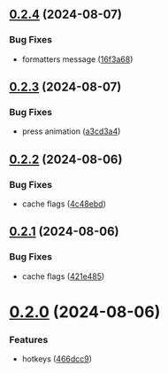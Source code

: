 ## [0.2.4](https://github.com/petermihailov/currency-converter/compare/v0.2.3...v0.2.4) (2024-08-07)


### Bug Fixes

* formatters message ([16f3a68](https://github.com/petermihailov/currency-converter/commit/16f3a6888e3b6a73ea7168f57d5493860c2853e5))



## [0.2.3](https://github.com/petermihailov/currency-converter/compare/v0.2.2...v0.2.3) (2024-08-07)


### Bug Fixes

* press animation ([a3cd3a4](https://github.com/petermihailov/currency-converter/commit/a3cd3a4d6415420f2104c3da736aa021cf76d840))



## [0.2.2](https://github.com/petermihailov/currency-converter/compare/v0.2.1...v0.2.2) (2024-08-06)


### Bug Fixes

* cache flags ([4c48ebd](https://github.com/petermihailov/currency-converter/commit/4c48ebdab102406af30317c56a3538ab42e98e4d))



## [0.2.1](https://github.com/petermihailov/currency-converter/compare/v0.2.0...v0.2.1) (2024-08-06)


### Bug Fixes

* cache flags ([421e485](https://github.com/petermihailov/currency-converter/commit/421e48534461cab18b1233602161ac095de30354))



# [0.2.0](https://github.com/petermihailov/currency-converter/compare/v0.1.2...v0.2.0) (2024-08-06)


### Features

* hotkeys ([466dcc9](https://github.com/petermihailov/currency-converter/commit/466dcc9cd6c60f6c3f8eaec066e272019281a971))



